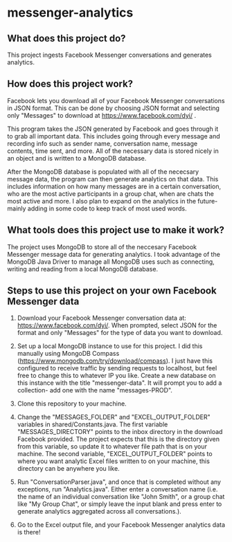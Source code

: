 # messenger-analytics

## What does this project do?
This project ingests Facebook Messenger conversations and generates analytics.


## How does this project work?
Facebook lets you download all of your Facebook Messenger conversations in JSON format. This can be done by choosing JSON format and selecting only "Messages" to download at https://www.facebook.com/dyi/ .

This program takes the JSON generated by Facebook and goes through it to grab all important data. This includes going through every message and recording info such as sender name, conversation name, message contents, time sent, and more. All of the necessary data is stored nicely in an object and is written to a MongoDB database. 

After the MongoDB database is populated with all of the nececsary message data, the program can then generate analytics on that data. This includes information on how many messages are in a certain conversation, who are the most active participants in a group chat, when are chats the most active and more. I also plan to expand on the analytics in the future- mainly adding in some code to keep track of most used words.


## What tools does this project use to make it work?
The project uses MongoDB to store all of the neccesary Facebook Messenger message data for generating analytics. I took advantage of the MongoDB Java Driver to manage all MongoDB uses such as connecting, writing and reading from a local MongoDB database.


## Steps to use this project on your own Facebook Messenger data
1. Download your Facebook Messenger conversation data at: https://www.facebook.com/dyi/. When prompted, select JSON for the format and only "Messages" for the type of data you want to download.

2. Set up a local MongoDB instance to use for this project. I did this manually using MongoDB Compass (https://www.mongodb.com/try/download/compass). I just have this configured to receive traffic by sending requests to localhost, but feel free to change this to whatever IP you like. Create a new database on this instance with the title "messenger-data". It will prompt you to add a collection- add one with the name "messages-PROD".

3. Clone this repository to your machine.

4. Change the "MESSAGES_FOLDER" and "EXCEL_OUTPUT_FOLDER" variables in shared/Constants.java. The first variable "MESSAGES_DIRECTORY" points to the inbox directory in the download Facebook provided. The project expects that this is the directory given from this variable, so update it to whatever file path that is on your machine. The second variable, "EXCEL_OUTPUT_FOLDER" points to where you want analytic Excel files written to on your machine, this directory can be anywhere you like.

5. Run "ConversationParser.java", and once that is completed without any exceptions, run "Analytics.java". Either enter a conversation name (i.e. the name of an individual conversation like "John Smith", or a group chat like "My Group Chat", or simply leave the input blank and press enter to generate analytics aggregated across all conversations.).

6. Go to the Excel output file, and your Facebook Messenger analytics data is there!
